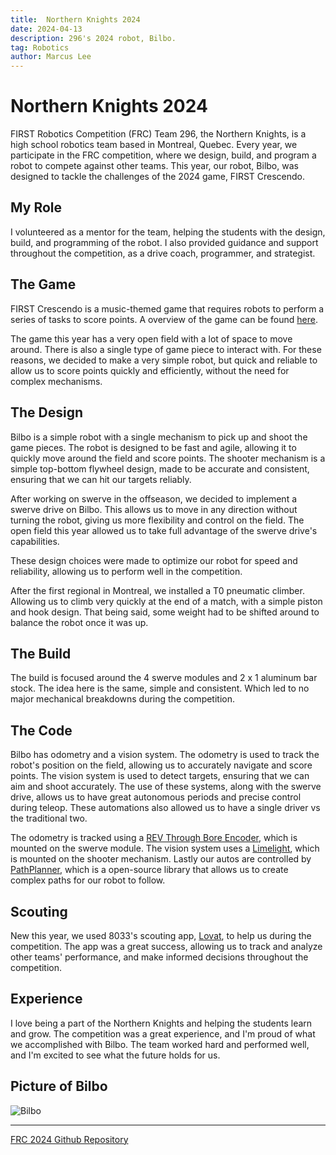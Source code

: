 ```yaml
---
title:  Northern Knights 2024
date: 2024-04-13
description: 296's 2024 robot, Bilbo.
tag: Robotics
author: Marcus Lee
---
```


# Northern Knights 2024

FIRST Robotics Competition (FRC) Team 296, the Northern Knights, is a high school robotics team based in Montreal, Quebec. Every year, we participate in the FRC competition, where we design, build, and program a robot to compete against other teams. This year, our robot, Bilbo, was designed to tackle the challenges of the 2024 game, FIRST Crescendo.

## My Role

I volunteered as a mentor for the team, helping the students with the design, build, and programming of the robot. I also provided guidance and support throughout the competition, as a drive coach, programmer, and strategist.

## The Game

FIRST Crescendo is a music-themed game that requires robots to perform a series of tasks to score points. A overview of the game can be found [here](https://youtu.be/9keeDyFxzY4?si=SpeluuJPDUAlBjTv).

The game this year has a very open field with a lot of space to move around. There is also a single type of game piece to interact with. For these reasons, we decided to make a very simple robot, but quick and reliable to allow us to score points quickly and efficiently, without the need for complex mechanisms.

## The Design

Bilbo is a simple robot with a single mechanism to pick up and shoot the game pieces. The robot is designed to be fast and agile, allowing it to quickly move around the field and score points. The shooter mechanism is a simple top-bottom flywheel design, made to be accurate and consistent, ensuring that we can hit our targets reliably.

After working on swerve in the offseason, we decided to implement a swerve drive on Bilbo. This allows us to move in any direction without turning the robot, giving us more flexibility and control on the field. The open field this year allowed us to take full advantage of the swerve drive's capabilities.

These design choices were made to optimize our robot for speed and reliability, allowing us to perform well in the competition.

After the first regional in Montreal, we installed a T0 pneumatic climber. Allowing us to climb very quickly at the end of a match, with a simple piston and hook design. That being said, some weight had to be shifted around to balance the robot once it was up.

## The Build

The build is focused around the 4 swerve modules and 2 x 1 aluminum bar stock. The idea here is the same, simple and consistent. Which led to no major mechanical breakdowns during the competition.

## The Code

Bilbo has odometry and a vision system. The odometry is used to track the robot's position on the field, allowing us to accurately navigate and score points. The vision system is used to detect targets, ensuring that we can aim and shoot accurately. The use of these systems, along with the swerve drive, allows us to have great autonomous periods and precise control during teleop. These automations also allowed us to have a single driver vs the traditional two.

The odometry is tracked using a [REV Through Bore Encoder](https://www.revrobotics.com/rev-11-1271/), which is mounted on the swerve module. The vision system uses a [Limelight](https://limelightvision.io/), which is mounted on the shooter mechanism. Lastly our autos are controlled by [PathPlanner](https://pathplanner.dev/), which is a open-source library that allows us to create complex paths for our robot to follow.

## Scouting

New this year, we used 8033's scouting app, [Lovat](https://lovat.app/), to help us during the competition. The app was a great success, allowing us to track and analyze other teams' performance, and make informed decisions throughout the competition.

## Experience

I love being a part of the Northern Knights and helping the students learn and grow. The competition was a great experience, and I'm proud of what we accomplished with Bilbo. The team worked hard and performed well, and I'm excited to see what the future holds for us.

## Picture of Bilbo

![Bilbo](https://i.imgur.com/9QaMs5s.jpeg)

---
[FRC 2024 Github Repository](https://github.com/FRC296/FRC-2024)
